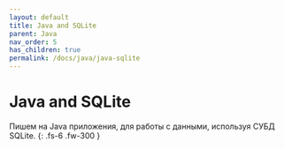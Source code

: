 ```yaml
---
layout: default
title: Java and SQLite
parent: Java
nav_order: 5
has_children: true
permalink: /docs/java/java-sqlite
---
```


# Java and SQLite

Пишем на Java приложения, для работы с данными, используя СУБД SQLite.
{: .fs-6 .fw-300 }
